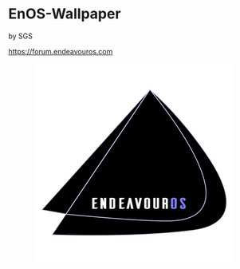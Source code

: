 # EnOS-Wallpaper
by SGS

https://forum.endeavouros.com


<p align="center">
<img src="https://github.com/sgse/EnOS-Wallpaper/blob/master/EnOS-bw-sgs.png"/>
</p>
